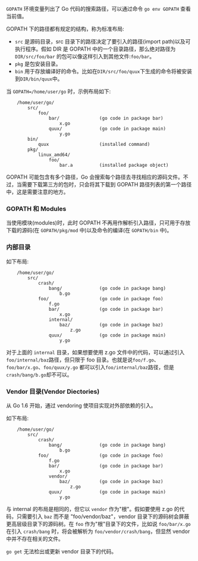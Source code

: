 
`GOPATH` 环境变量列出了 Go 代码的搜索路径，可以通过命令 `go env GOPATH` 查看当前值。

GOPATH 下的路径都有规定的结构，称为标准布局:
* `src` 是源码目录，src 目录下的路径决定了要引入的路径(import path)以及可执行程序。假如 DIR 是 GOPATH 中的一个目录路径，那么绝对路径为 `DIR/src/foo/bar` 的包可以像这样引入到其他文件:`foo/bar`。
* `pkg` 是包安装目录。
* `bin` 用于存放编译好的命令。比如在`DIR/src/foo/quux`下生成的命令将被安装到`DIR/bin/quux`中。

当 `GOPATH=/home/user/go` 时，示例布局如下:
```shell
    /home/user/go/
        src/
            foo/
                bar/               (go code in package bar)
                    x.go
                quux/              (go code in package main)
                    y.go
        bin/
            quux                   (installed command)
        pkg/
            linux_amd64/
                foo/
                    bar.a          (installed package object)
```

GOPATH 可能包含有多个路径，Go 会搜索每个路径去寻找相应的源码文件。不过，当需要下载第三方的包时，只会将其下载到 GOPATH 路径列表的第一个路径中，这是需要注意的地方。


### GOPATH 和 Modules

当使用模块(modules)时，此时 GOPATH 不再用作解析引入路径，只可用于存放下载的源码(在 `GOPATH/pkg/mod` 中)以及命令的编译(在 `GOPATH/bin` 中)。

### 内部目录

如下布局:
```shell
    /home/user/go/
        src/
            crash/
                bang/              (go code in package bang)
                    b.go
            foo/                   (go code in package foo)
                f.go
                bar/               (go code in package bar)
                    x.go
                internal/
                    baz/           (go code in package baz)
                        z.go
                quux/              (go code in package main)
                    y.go
```
对于上面的 `internal` 目录，如果想要使用 z.go 文件中的代码，可以通过引入`foo/internal/baz`路径，但只限于 foo 目录。也就是说`foo/f.go`、`foo/bar/x.go`、`foo/quux/y.go` 都可以引入`foo/internal/baz`路径，但是`crash/bang/b.go`却不可以。


### Vendor 目录(Vendor Diectories)

从 Go 1.6 开始，通过 vendoring 使项目实现对外部依赖的引入。

如下布局:
```shell
    /home/user/go/
        src/
            crash/
                bang/              (go code in package bang)
                    b.go
            foo/                   (go code in package foo)
                f.go
                bar/               (go code in package bar)
                    x.go
                vendor/
                    baz/           (go code in package baz)
                        z.go
                quux/              (go code in package main)
                    y.go
```
与 internal 的布局是相同的，但它以 `vendor` 作为"根"。假如要使用 z.go 的代码，只需要引入 `baz` 而不是 "foo/vendor/baz"，vendor 目录下的源码树会屏蔽更高层级目录下的源码树。在 `foo` 作为"根"目录下的文件，比如说 `foo/bar/x.go` 在引入 `crash/bang` 时，将会被解析为 `foo/vendor/crash/bang`，但显然 vendor 中并不存在相关的文件。

`go get` 无法检出或更新 vendor 目录下的代码。
